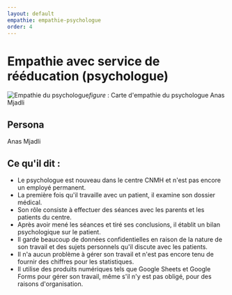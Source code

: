 ```yaml
---
layout: default
empathie: empathie-psychologue
order: 4
---
```


# Empathie avec service de rééducation (psychologue)
![Empathie du psychologue](/besoin/empathie-psychologue/images/carte-empathie-service-de-reeducation-Psychologue-Anas-Mjadli.png)*figure* : Carte d'empathie du psychologue Anas Mjadli
## Persona 
Anas Mjadli

## Ce qu'il dit : 
- Le psychologue est nouveau dans le centre CNMH et n'est pas encore un employé permanent.
- La première fois qu'il travaille avec un patient, il examine son dossier médical.
- Son rôle consiste à effectuer des séances avec les parents et les patients du centre.
- Après avoir mené les séances et tiré ses conclusions, il établit un bilan psychologique sur le patient.
- Il garde beaucoup de données confidentielles en raison de la nature de son travail et des sujets personnels qu'il discute avec les patients.
- Il n'a aucun problème à gérer son travail et n'est pas encore tenu de fournir des chiffres pour les statistiques.
- Il utilise des produits numériques tels que Google Sheets et Google Forms pour gérer son travail, même s'il n'y est pas obligé, pour des raisons d'organisation.
